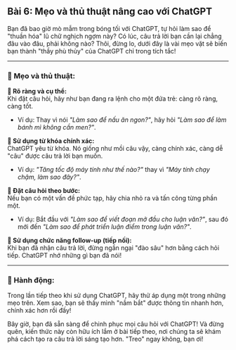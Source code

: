 ## Bài 6: Mẹo và thủ thuật nâng cao với ChatGPT

Bạn đã bao giờ mò mẫm trong bóng tối với ChatGPT, tự hỏi làm sao để "thuần hóa" lũ chữ nghịch ngợm này? Có lúc, câu trả lời bạn cần lại chẳng đâu vào đâu, phải không nào? Thôi, đừng lo, dưới đây là vài mẹo vặt sẽ biến bạn thành "thầy phù thủy" của ChatGPT chỉ trong tích tắc!

---

### 📌 Mẹo và thủ thuật:

**🔹 Rõ ràng và cụ thể:**  
Khi đặt câu hỏi, hãy như bạn đang ra lệnh cho một đứa trẻ: càng rõ ràng, càng tốt.  
- Ví dụ: Thay vì nói *"Làm sao để nấu ăn ngon?"*, hãy hỏi *"Làm sao để làm bánh mì không cần men?"*.

**🔹 Sử dụng từ khóa chính xác:**  
ChatGPT yêu từ khóa. Nó giống như mồi câu vậy, càng chính xác, càng dễ "câu" được câu trả lời bạn muốn.  
- Ví dụ: *"Tăng tốc độ máy tính như thế nào?"* thay vì *"Máy tính chạy chậm, làm sao đây?"*.

**🔹 Đặt câu hỏi theo bước:**  
Nếu bạn có một vấn đề phức tạp, hãy chia nhỏ ra và tấn công từng phần một.  
- Ví dụ: Bắt đầu với *"Làm sao để viết đoạn mở đầu cho luận văn?"*, sau đó mới đến *"Làm sao để phát triển luận điểm trong luận văn?"*.

**🔹 Sử dụng chức năng follow-up (tiếp nối):**  
Khi bạn đã nhận câu trả lời, đừng ngần ngại "đào sâu" hơn bằng cách hỏi tiếp. ChatGPT nhớ những gì bạn đã nói!

---

### 🚀 Hành động:

Trong lần tiếp theo khi sử dụng ChatGPT, hãy thử áp dụng một trong những mẹo trên. Xem sao, bạn sẽ thấy mình "nắm bắt" được thông tin nhanh hơn, chính xác hơn rồi đấy!

Bây giờ, bạn đã sẵn sàng để chinh phục mọi câu hỏi với ChatGPT! Và đừng quên, kiến thức này còn hữu ích lắm ở bài tiếp theo, nơi chúng ta sẽ khám phá cách tạo ra câu trả lời sáng tạo hơn. "Treo" ngay không, bạn ơi!